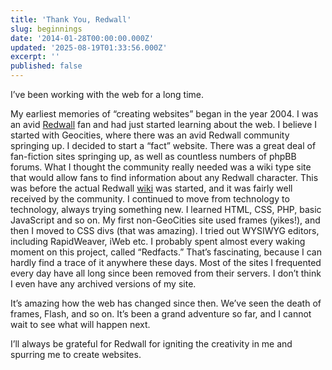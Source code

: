 ```yaml
---
title: 'Thank You, Redwall'
slug: beginnings
date: '2014-01-28T00:00:00.000Z'
updated: '2025-08-19T01:33:56.000Z'
excerpt: ''
published: false
---
```

I’ve been working with the web for a long time.

My earliest memories of “creating websites” began in the year 2004. I was an avid [Redwall](http://redwallabbey.com) fan and had just started learning about the web. I believe I started with Geocities, where there was an avid Redwall community springing up. I decided to start a “fact” website. There was a great deal of fan-fiction sites springing up, as well as countless numbers of phpBB forums. What I thought the community really needed was a wiki type site that would allow fans to find information about any Redwall character. This was before the actual Redwall [wiki](http://redwall.wikia.com) was started, and it was fairly well received by the community. I continued to move from technology to technology, always trying something new. I learned HTML, CSS, PHP, basic JavaScript and so on. My first non-GeoCities site used frames (yikes!), and then I moved to CSS divs (that was amazing). I tried out WYSIWYG editors, including RapidWeaver, iWeb etc. I probably spent almost every waking moment on this project, called “Redfacts.” That’s fascinating, because I can hardly find a trace of it anywhere these days. Most of the sites I frequented every day have all long since been removed from their servers. I don’t think I even have any archived versions of my site.

It’s amazing how the web has changed since then. We’ve seen the death of frames, Flash, and so on. It’s been a grand adventure so far, and I cannot wait to see what will happen next.

I’ll always be grateful for Redwall for igniting the creativity in me and spurring me to create websites.
